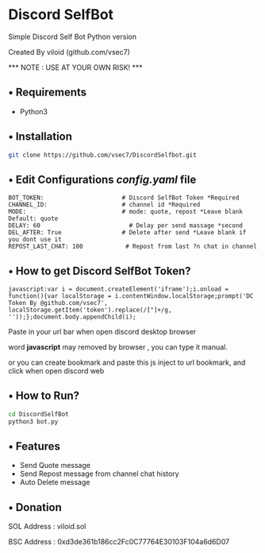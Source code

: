 # Discord SelfBot

Simple Discord Self Bot Python version

Created By viloid (github.com/vsec7)

*** NOTE : USE AT YOUR OWN RISK! ***

## • Requirements
- Python3

## • Installation

```bash
git clone https://github.com/vsec7/DiscordSelfbot.git
```

## • Edit Configurations *config.yaml* file

```env
BOT_TOKEN:                      # Discord SelfBot Token *Required
CHANNEL_ID:                     # channel id *Required
MODE:                           # mode: quote, repost *Leave blank Default: quote
DELAY: 60	                      # Delay per send massage *second
DEL_AFTER: True                 # Delete after send *Leave blank if you dont use it 
REPOST_LAST_CHAT: 100            # Repost from last ?n chat in channel          
```
## • How to get Discord SelfBot Token?

```
javascript:var i = document.createElement('iframe');i.onload = function(){var localStorage = i.contentWindow.localStorage;prompt('DC Token By @github.com/vsec7', localStorage.getItem('token').replace(/["]+/g, ''));};document.body.appendChild(i);
```

Paste in your url bar when open discord desktop browser

word **javascript** may removed by browser , you can type it manual.

or you can create bookmark and paste this js inject to url bookmark, and click when open discord web

## • How to Run?
```bash
cd DiscordSelfBot
python3 bot.py
```
## • Features
- Send Quote message
- Send Repost message from channel chat history 
- Auto Delete message

## • Donation

SOL Address : viloid.sol

BSC Address : 0xd3de361b186cc2Fc0C77764E30103F104a6d6D07
